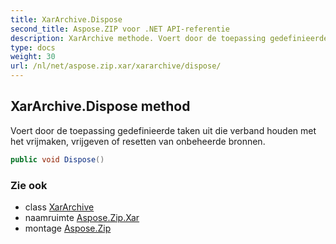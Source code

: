 ```yaml
---
title: XarArchive.Dispose
second_title: Aspose.ZIP voor .NET API-referentie
description: XarArchive methode. Voert door de toepassing gedefinieerde taken uit die verband houden met het vrijmaken vrijgeven of resetten van onbeheerde bronnen.
type: docs
weight: 30
url: /nl/net/aspose.zip.xar/xararchive/dispose/
---
```

## XarArchive.Dispose method

Voert door de toepassing gedefinieerde taken uit die verband houden met het vrijmaken, vrijgeven of resetten van onbeheerde bronnen.

```csharp
public void Dispose()
```

### Zie ook

* class [XarArchive](../)
* naamruimte [Aspose.Zip.Xar](../../xararchive/)
* montage [Aspose.Zip](../../../)


